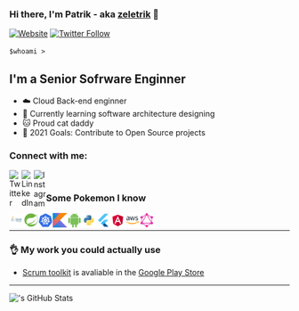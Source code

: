 ### Hi there, I'm Patrik - aka [zeletrik][website] 👋

[![Website](https://img.shields.io/website?label=zeletrik.hu&style=for-the-badge&url=http%3A%2F%2Fzeletrik.hu)](http://zeletrik.hu)
[![Twitter Follow](https://img.shields.io/twitter/follow/zeletrik?color=1DA1F2&logo=twitter&style=for-the-badge)](https://twitter.com/intent/follow?original_referer=https%3A%2F%2Fgithub.com%2Fzeletrik&screen_name=zeletrik)

`$whoami >`
## I'm a Senior Sofrware Enginner

- ☁️  Cloud Back-end enginner
- 🌱 Currently learning software architecture designing
- 🐱 Proud cat daddy
- 🥅 2021 Goals: Contribute to Open Source projects

### Connect with me:


[<img align="left" alt=" Twitter" width="22px" src="https://cdn.jsdelivr.net/npm/simple-icons@v3/icons/twitter.svg" />][twitter]
[<img align="left" alt=" LinkedIn" width="22px" src="https://cdn.jsdelivr.net/npm/simple-icons@v3/icons/linkedin.svg" />][linkedin]
[<img align="left" alt="Instagram" width="22px" src="https://cdn.jsdelivr.net/npm/simple-icons@v3/icons/instagram.svg" />][instagram]

<br />

### Some Pokemon I know

[<img align="left" alt="Java" width="26px" src="https://raw.githubusercontent.com/github/explore/8ab0be27a8c97992e4930e630e2d68ba8d819183/topics/java/java.png" />][java]

[<img align="left" alt="Spring" width="26px" src="https://raw.githubusercontent.com/github/explore/8ab0be27a8c97992e4930e630e2d68ba8d819183/topics/spring/spring.png" />][spring]

[<img align="left" alt="Kubernetes" width="26px" src="https://raw.githubusercontent.com/github/explore/8ab0be27a8c97992e4930e630e2d68ba8d819183/topics/kubernetes/kubernetes.png" />][kubernetes]


[<img align="left" alt="Kotlin" width="26px" src="https://raw.githubusercontent.com/github/explore/8ab0be27a8c97992e4930e630e2d68ba8d819183/topics/kotlin/kotlin.png" />][kotlin]

[<img align="left" alt=" Android" width="26px" src="https://raw.githubusercontent.com/github/explore/8ab0be27a8c97992e4930e630e2d68ba8d819183/topics/android/android.png" />][android]

[<img align="left" alt="Python" width="26px" src="https://raw.githubusercontent.com/github/explore/8ab0be27a8c97992e4930e630e2d68ba8d819183/topics/python/python.png" />][python]

[<img align="left" alt="Flutter" width="26px" src="https://raw.githubusercontent.com/github/explore/8ab0be27a8c97992e4930e630e2d68ba8d819183/topics/flutter/flutter.png" />][flutter]

[<img align="left" alt="Angular" width="26px" src="https://raw.githubusercontent.com/github/explore/8ab0be27a8c97992e4930e630e2d68ba8d819183/topics/angular/angular.png" />][angular]

[<img align="left" alt="AWS" width="26px" src="https://raw.githubusercontent.com/github/explore/8ab0be27a8c97992e4930e630e2d68ba8d819183/topics/aws/aws.png" />][aws]

[<img align="left" alt="GraphQL" width="26px" src="https://raw.githubusercontent.com/github/explore/8ab0be27a8c97992e4930e630e2d68ba8d819183/topics/graphql/graphql.png" />][graphql]

<br />

---

### 👌  My work you could actually use

- [Scrum toolkit](https://github.com/zeletrik/scrum-toolkit) is avaliable in the [Google Play Store](https://play.google.com/store/apps/details?id=hu.zeletrik.scrum.toolkit)


---
  <img align="left" alt="'s GitHub Stats" src="https://github-readme-stats.vercel.app/api?username=zeletrik&show_icons=true&hide_border=true" />

[website]: http://zeletrik.hu
[twitter]: https://twitter.com/zeletrik
[instagram]: https://instagram.com/zeletrik
[linkedin]: https://linkedin.com/in/zeletrik
[java]: https://www.oracle.com/java/technologies/java-se-glance.html
[kotlin]: https://kotlinlang.org/
[spring]: https://spring.io/
[kubernetes]: https://kubernetes.io/
[android]: https://developer.android.com/
[python]: https://www.python.org/
[flutter]: https://flutter.dev
[angular]: https://angular.io
[aws]: https://aws.amazon.com
[graphql]: https://graphql.org/
